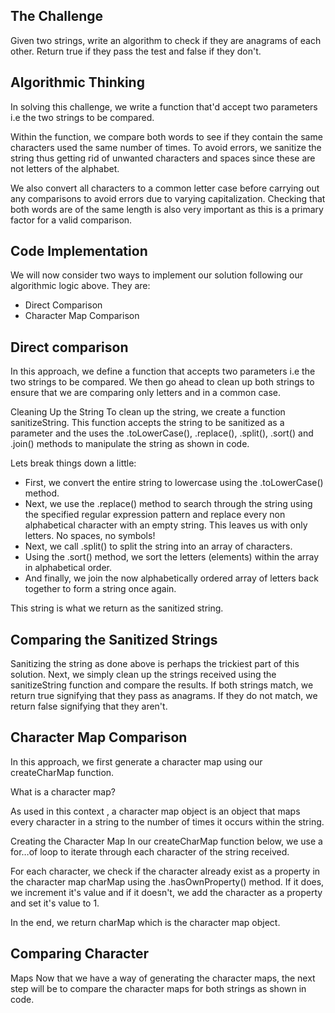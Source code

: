 ## The Challenge

Given two strings, write an algorithm to check if they are anagrams of each other. Return true if they pass the test and false if they don't.

## Algorithmic Thinking

In solving this challenge, we write a function that'd accept two parameters i.e the two strings to be compared.

Within the function, we compare both words to see if they contain the same characters used the same number of times. To avoid errors, we sanitize the string thus getting rid of unwanted characters and spaces since these are not letters of the alphabet.

We also convert all characters to a common letter case before carrying out any comparisons to avoid errors due to varying capitalization. Checking that both words are of the same length is also very important as this is a primary factor for a valid comparison.

## Code Implementation

We will now consider two ways to implement our solution following our algorithmic logic above. They are:

- Direct Comparison
- Character Map Comparison

## Direct comparison

In this approach, we define a function that accepts two parameters i.e the two strings to be compared. We then go ahead to clean up both strings to ensure that we are comparing only letters and in a common case.

Cleaning Up the String To clean up the string, we create a function sanitizeString. This function accepts the string to be sanitized as a parameter and the uses the .toLowerCase(), .replace(), .split(), .sort() and .join() methods to manipulate the string as shown in code.

Lets break things down a little:

- First, we convert the entire string to lowercase using the .toLowerCase() method.
- Next, we use the .replace() method to search through the string using the specified regular expression pattern and replace every non alphabetical character with an empty string. This leaves us with only letters. No spaces, no symbols!
- Next, we call .split() to split the string into an array of characters.
- Using the .sort() method, we sort the letters (elements) within the array in alphabetical order.
- And finally, we join the now alphabetically ordered array of letters back together to form a string once again.

This string is what we return as the sanitized string.

## Comparing the Sanitized Strings

Sanitizing the string as done above is perhaps the trickiest part of this solution. Next, we simply clean up the strings received using the sanitizeString function and compare the results. If both strings match, we return true signifying that they pass as anagrams. If they do not match, we return false signifying that they aren't.

## Character Map Comparison

In this approach, we first generate a character map using our createCharMap function.

What is a character map?

As used in this context , a character map object is an object that maps every character in a string to the number of times it occurs within the string.

Creating the Character Map In our createCharMap function below, we use a for…of loop to iterate through each character of the string received.

For each character, we check if the character already exist as a property in the character map charMap using the .hasOwnProperty() method. If it does, we increment it's value and if it doesn't, we add the character as a property and set it's value to 1.

In the end, we return charMap which is the character map object.

## Comparing Character

Maps Now that we have a way of generating the character maps, the next step will be to compare the character maps for both strings as shown in code.
